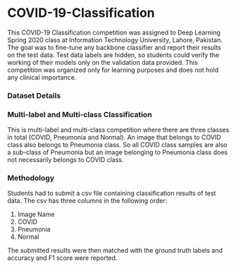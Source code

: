 # COVID-19-Classification
This COVID-19 Classification competition was assigned to Deep Learning Spring 2020 class at Information Technology University, Lahore, Pakistan. The goal was to fine-tune any backbone classifier and report their results on the test data. Test data labels are hidden, so students could verify the working of their models only on the validation data provided. This competition was organized only for learning purposes and does not hold any clinical importance.

### Dataset Details


### Multi-label and Multi-class Classification
This is multi-label and multi-class competition where there are three classes in total (COVID, Pneumonia and Normal). An image that belongs to COVID class also belongs to Pneumonia class. So all COVID class samples are also a sub-class of Pneumonia but an image belonging to Pneumonia class does not necessarily belongs to COVID class.

### Methodology
Students had to submit a csv file containing classification results of test data. The csv has three columns in the following order:

1. Image Name
2. COVID
3. Pneumonia
4. Normal

The submitted results were then matched with the ground truth labels and accuracy and F1 score were reported.

